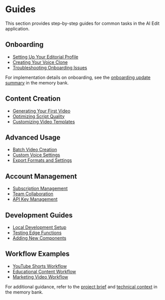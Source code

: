 # Guides

This section provides step-by-step guides for common tasks in the AI Edit application.

## Onboarding

- [Setting Up Your Editorial Profile](./editorial-profile-setup.md)
- [Creating Your Voice Clone](./voice-clone-setup.md)
- [Troubleshooting Onboarding Issues](./onboarding-troubleshooting.md)

For implementation details on onboarding, see the [onboarding update summary](../../memory-bank/onboarding-update-summary.md) in the memory bank.

## Content Creation

- [Generating Your First Video](./first-video.md)
- [Optimizing Script Quality](./script-optimization.md)
- [Customizing Video Templates](./template-customization.md)

## Advanced Usage

- [Batch Video Creation](./batch-videos.md)
- [Custom Voice Settings](./voice-settings.md)
- [Export Formats and Settings](./export-settings.md)

## Account Management

- [Subscription Management](./subscription-management.md)
- [Team Collaboration](./team-collaboration.md)
- [API Key Management](./api-keys.md)

## Development Guides

- [Local Development Setup](../development/setup.md)
- [Testing Edge Functions](../development/edge-functions.md)
- [Adding New Components](../development/adding-components.md)

## Workflow Examples

- [YouTube Shorts Workflow](./youtube-shorts.md)
- [Educational Content Workflow](./educational-content.md)
- [Marketing Video Workflow](./marketing-videos.md)

For additional guidance, refer to the [project brief](../../memory-bank/projectbrief.md) and [technical context](../../memory-bank/techContext.md) in the memory bank.
